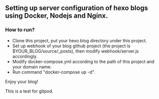 ## Setting up server configuration of hexo blogs using Docker, Nodejs and Nginx.

### How to run?
- Clone this project, put your hexo blog directory under this project.
- Set up webhook of your blog github project (the project is $YOUR_BLOG/source/_posts), then modify webhook/server.js accordingly. 
- Modify docker-compose.yml according to the path of this project and your domain name.
- Run command "docker-compose up -d".

Enjoy your blog!

This is a test for gitpod.
